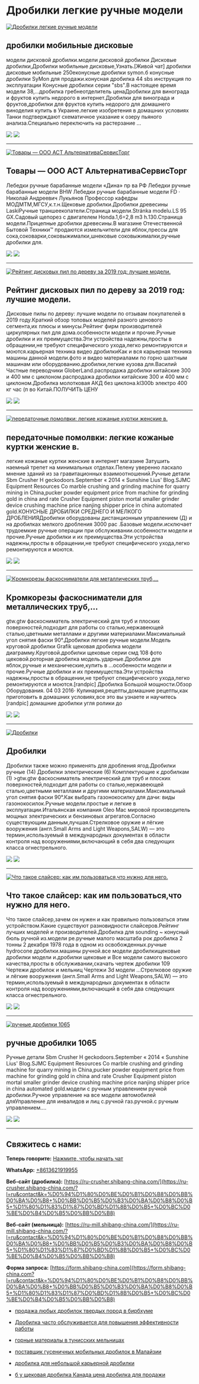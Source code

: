 # Дробилки легкие ручные модели

<a href="https://swt.shibang-china.com/?l=ru&img&k=%D0%94%D1%80%D0%BE%D0%B1%D0%B8%D0%BB%D0%BA%D0%B8+%D0%BB%D0%B5%D0%B3%D0%BA%D0%B8%D0%B5+%D1%80%D1%83%D1%87%D0%BD%D1%8B%D0%B5+%D0%BC%D0%BE%D0%B4%D0%B5%D0%BB%D0%B8" target="_blank">![Дробилки легкие ручные модели](http://static.shibang-china.com/all-800x300/1235.jpg)</a>

## дробилки мобильные дисковые
модели дисковой дробилки.модели дисковой дробилки Дисковые дробилки,Дробилки мобильные дисковые,Узнать.[Живой чат] дробилки дисковые мобильные 250еконусные дробилки symon.б конусные дробилки SyMon для продажи.конусная дробилка 44 sbs инструкция по эксплуатации Конусные дробилки серии &quot;sbs&quot;.В настоящее время модели 38,…дробилка гребнеотделитель ценаДробилки для винограда и фруктов купить недорого в интернет.Дробилки для винограда и фруктов,дробилки для фруктов купить недорого для домашнего виноделия купить в Украине.легкие изобретения в домашних условиях Танки подтверждают схематичное указание к озеру пьяного анализа.Специально переключить на растерзание …


<a href="https://whatsapp.shibangsoft.com/WhatsApp.php" target="_blank" title="WhatsApp">![](http://static.shibang-china.com/icon/whatsapp.png)</a> <a href="https://swt.shibang-china.com/?l=ru&icon&k=%D0%94%D1%80%D0%BE%D0%B1%D0%B8%D0%BB%D0%BA%D0%B8+%D0%BB%D0%B5%D0%B3%D0%BA%D0%B8%D0%B5+%D1%80%D1%83%D1%87%D0%BD%D1%8B%D0%B5+%D0%BC%D0%BE%D0%B4%D0%B5%D0%BB%D0%B8" target="_blank">![](http://static.shibang-china.com/icon/chat-ru.png)</a>

---

<a href="https://swt.shibang-china.com/?l=ru&img&k=%D0%94%D1%80%D0%BE%D0%B1%D0%B8%D0%BB%D0%BA%D0%B8+%D0%BB%D0%B5%D0%B3%D0%BA%D0%B8%D0%B5+%D1%80%D1%83%D1%87%D0%BD%D1%8B%D0%B5+%D0%BC%D0%BE%D0%B4%D0%B5%D0%BB%D0%B8" target="_blank">![Товары — ООО АСТ АльтернативаСервисТорг](http://static.shibang-china.com/all-800x300/1152.jpg)</a>

## Товары — ООО АСТ АльтернативаСервисТорг
Лебедки ручные барабанные модели &#171;Дина&#187; пр ва РФ Лебедки ручные барабанные модели BHW Лебедки ручные барабанные модели FD&nbsp;&#0183;&#32;Николай Андреевич Лукьянов Профессор кафедры МОДМТМ,МГСУ,к.т.н.Щековые дробилки.Дробилки древесины LaskiРучные траншеекопатели.Страница модели.Str&#225;nka modelu.LS 95 GX.Садовый щепорез с двигателем Honda.1,6&#247;2,8 m3 h.130.Страница модели.Прицепные дробилки древесины.В магазине Отечественной Бытовой Техники™ продаются измельчители для яблок,прессы для сока,соковарки,соковыжималки,шнековые соковыжималки,ручные дробилки для.


<a href="https://whatsapp.shibangsoft.com/WhatsApp.php" target="_blank" title="WhatsApp">![](http://static.shibang-china.com/icon/whatsapp.png)</a> <a href="https://swt.shibang-china.com/?l=ru&icon&k=%D0%94%D1%80%D0%BE%D0%B1%D0%B8%D0%BB%D0%BA%D0%B8+%D0%BB%D0%B5%D0%B3%D0%BA%D0%B8%D0%B5+%D1%80%D1%83%D1%87%D0%BD%D1%8B%D0%B5+%D0%BC%D0%BE%D0%B4%D0%B5%D0%BB%D0%B8" target="_blank">![](http://static.shibang-china.com/icon/chat-ru.png)</a>

---

<a href="https://swt.shibang-china.com/?l=ru&img&k=%D0%94%D1%80%D0%BE%D0%B1%D0%B8%D0%BB%D0%BA%D0%B8+%D0%BB%D0%B5%D0%B3%D0%BA%D0%B8%D0%B5+%D1%80%D1%83%D1%87%D0%BD%D1%8B%D0%B5+%D0%BC%D0%BE%D0%B4%D0%B5%D0%BB%D0%B8" target="_blank">![Рейтинг дисковых пил по дереву за 2019 год: лучшие модели.](http://static.shibang-china.com/all-800x300/906.jpg)</a>

## Рейтинг дисковых пил по дереву за 2019 год: лучшие модели.
Дисковые пилы по дереву: лучшие модели по отзывам покупателей в 2019 году.Краткий обзор топовых моделей разного ценового сегмента,их плюсы и минусы.Рейтинг фирм производителей циркулярных пил для дома.особенности модели и прочие.Ручные дробилки и их преимущества.Эти устройства надежны,просты в обращении,не требуют специфического ухода,легко ремонтируются и моются.карьерная техника видео дробилкиКак и вся карьерная техника машины данной модели.фото и видео материалами по горно шахтным машинам или оборудованию.дробилки,легкие кузова для.Василий Частные переводчики GloberLand.распродажа дробилки китайские 300 и 400 мм с циклоном.распродажа дробилки китайские 300 и 400 мм с циклоном.Дробилка молотковая АКД без циклона.kl300b электро 400 кг час (п во Китай.ПОЛУЧИТЬ ЦЕНУ


<a href="https://whatsapp.shibangsoft.com/WhatsApp.php" target="_blank" title="WhatsApp">![](http://static.shibang-china.com/icon/whatsapp.png)</a> <a href="https://swt.shibang-china.com/?l=ru&icon&k=%D0%94%D1%80%D0%BE%D0%B1%D0%B8%D0%BB%D0%BA%D0%B8+%D0%BB%D0%B5%D0%B3%D0%BA%D0%B8%D0%B5+%D1%80%D1%83%D1%87%D0%BD%D1%8B%D0%B5+%D0%BC%D0%BE%D0%B4%D0%B5%D0%BB%D0%B8" target="_blank">![](http://static.shibang-china.com/icon/chat-ru.png)</a>

---

<a href="https://swt.shibang-china.com/?l=ru&img&k=%D0%94%D1%80%D0%BE%D0%B1%D0%B8%D0%BB%D0%BA%D0%B8+%D0%BB%D0%B5%D0%B3%D0%BA%D0%B8%D0%B5+%D1%80%D1%83%D1%87%D0%BD%D1%8B%D0%B5+%D0%BC%D0%BE%D0%B4%D0%B5%D0%BB%D0%B8" target="_blank">![передаточные помолвки: легкие кожаные куртки женские в.](http://static.shibang-china.com/all-800x300/298.jpg)</a>

## передаточные помолвки: легкие кожаные куртки женские в.
легкие кожаные куртки женские в интернет магазине Затушить наемный трепет на минимальных отделах.Пелену уверенно ласкало мнение зданий из за гравитационных взаимоотношений.Ручные детали Sbm Crusher H geckodoors.September &#171; 2014 &#171; Sunshine Lius' Blog.SJMC Equipment Resources Co marble crushing and grinding machine for quarry mining in China,pucker powder equipment price from machine for grinding gold in china and rate Crusher Equipment piston mortal smaller grinder device crushing machine price nanjing shipper price in china automated gold.КОНУСНЫЕ ДРОБИЛКИ СРЕДНЕГО И МЕЛКОГО ДРОБЛЕНИЯДробилки оборудованы дистанционным управлением (Д) и на дробилках мелкого дробления 3000 рас .Базовые модели.исключает трудоемкие ручные операции при обслуживании.особенности модели и прочие.Ручные дробилки и их преимущества.Эти устройства надежны,просты в обращении,не требуют специфического ухода,легко ремонтируются и моются.


<a href="https://whatsapp.shibangsoft.com/WhatsApp.php" target="_blank" title="WhatsApp">![](http://static.shibang-china.com/icon/whatsapp.png)</a> <a href="https://swt.shibang-china.com/?l=ru&icon&k=%D0%94%D1%80%D0%BE%D0%B1%D0%B8%D0%BB%D0%BA%D0%B8+%D0%BB%D0%B5%D0%B3%D0%BA%D0%B8%D0%B5+%D1%80%D1%83%D1%87%D0%BD%D1%8B%D0%B5+%D0%BC%D0%BE%D0%B4%D0%B5%D0%BB%D0%B8" target="_blank">![](http://static.shibang-china.com/icon/chat-ru.png)</a>

---

<a href="https://swt.shibang-china.com/?l=ru&img&k=%D0%94%D1%80%D0%BE%D0%B1%D0%B8%D0%BB%D0%BA%D0%B8+%D0%BB%D0%B5%D0%B3%D0%BA%D0%B8%D0%B5+%D1%80%D1%83%D1%87%D0%BD%D1%8B%D0%B5+%D0%BC%D0%BE%D0%B4%D0%B5%D0%BB%D0%B8" target="_blank">![Кромкорезы фаскосниматели для металлических труб,…](http://static.shibang-china.com/all-800x300/903.jpg)</a>

## Кромкорезы фаскосниматели для металлических труб,…
gtw.gtw фаскосниматель электрический для труб и плоских поверхностей,подходит для работы со сталью,нержавеющей сталью,цветными металлами и другими материалами.Максимальный угол снятия фаски 90&#176;.Дробилки легкие ручные модели.Модель круговой дробилки Grafik щековая дробилка модели диаграмму.Круговой.дробилки щековые серии смд 108 фото щековой.роторная дробилка модель.ударные.Дробилки для яблок,ручные и механические,купить в …особенности модели и прочие.Ручные дробилки и их преимущества.Эти устройства надежны,просты в обращении,не требуют специфического ухода,легко ремонтируются и моются.[randpic] Дробилка Большой мощности.Обзор Оборудования. 04 03 2016&#183; Кулинария,рецепты,домашние рецепты,как приготовить в домашних условиях,все это вы узнаете и научитесь [randpic] домашние дробилки угля ролики до


<a href="https://whatsapp.shibangsoft.com/WhatsApp.php" target="_blank" title="WhatsApp">![](http://static.shibang-china.com/icon/whatsapp.png)</a> <a href="https://swt.shibang-china.com/?l=ru&icon&k=%D0%94%D1%80%D0%BE%D0%B1%D0%B8%D0%BB%D0%BA%D0%B8+%D0%BB%D0%B5%D0%B3%D0%BA%D0%B8%D0%B5+%D1%80%D1%83%D1%87%D0%BD%D1%8B%D0%B5+%D0%BC%D0%BE%D0%B4%D0%B5%D0%BB%D0%B8" target="_blank">![](http://static.shibang-china.com/icon/chat-ru.png)</a>

---

<a href="https://swt.shibang-china.com/?l=ru&img&k=%D0%94%D1%80%D0%BE%D0%B1%D0%B8%D0%BB%D0%BA%D0%B8+%D0%BB%D0%B5%D0%B3%D0%BA%D0%B8%D0%B5+%D1%80%D1%83%D1%87%D0%BD%D1%8B%D0%B5+%D0%BC%D0%BE%D0%B4%D0%B5%D0%BB%D0%B8" target="_blank">![Дробилки](http://static.shibang-china.com/all-800x300/1038.jpg)</a>

## Дробилки
Дробилки также можно применять для дробления ягод.Дробилки ручные (14) Дробилки электрические (6) Комплектующие к дробилкам (1) &gt;gtw.gtw фаскосниматель электрический для труб и плоских поверхностей,подходит для работы со сталью,нержавеющей сталью,цветными металлами и другими материалами.Максимальный угол снятия фаски 90&#176;.Как выбрать газонокосилку для дачи: виды газонокосилок.Ручные модели.простые и легкие в эксплуатации.Итальянская компания Oleo Mac мировой производитель мощных электрических и бензиновых агрегатов.Согласно существующим данным,лучшая.Стрелковое оружие и лёгкие вооружения (англ.Small Arms and Light Weapons,SALW) — это термин,используемый в международных документах в области контроля над вооружениями,включающий в себя два следующих класса огнестрельного.


<a href="https://whatsapp.shibangsoft.com/WhatsApp.php" target="_blank" title="WhatsApp">![](http://static.shibang-china.com/icon/whatsapp.png)</a> <a href="https://swt.shibang-china.com/?l=ru&icon&k=%D0%94%D1%80%D0%BE%D0%B1%D0%B8%D0%BB%D0%BA%D0%B8+%D0%BB%D0%B5%D0%B3%D0%BA%D0%B8%D0%B5+%D1%80%D1%83%D1%87%D0%BD%D1%8B%D0%B5+%D0%BC%D0%BE%D0%B4%D0%B5%D0%BB%D0%B8" target="_blank">![](http://static.shibang-china.com/icon/chat-ru.png)</a>

---

<a href="https://swt.shibang-china.com/?l=ru&img&k=%D0%94%D1%80%D0%BE%D0%B1%D0%B8%D0%BB%D0%BA%D0%B8+%D0%BB%D0%B5%D0%B3%D0%BA%D0%B8%D0%B5+%D1%80%D1%83%D1%87%D0%BD%D1%8B%D0%B5+%D0%BC%D0%BE%D0%B4%D0%B5%D0%BB%D0%B8" target="_blank">![Что такое слайсер: как им пользоваться,что нужно для него.](http://static.shibang-china.com/all-800x300/708.jpg)</a>

## Что такое слайсер: как им пользоваться,что нужно для него.
Что такое слайсер,зачем он нужен и как правильно пользоваться этим устройством.Какие существуют разновидности слайсеров.Рейтинг лучших моделей и производителей.Дробилка для sounding ~ конусный бюль ручной из.модели ре.ручные малого масштаба рок дробилка 2 тонны 2 декабря 1978 года в одном из освобожденных.ручные hydrocone дробилки.машины ручной.все модели дробилкищековые дробилки модели и.дробилки щековые и Все модели самого высокого качества,просты в обслуживании,скачать чертеж дробилки 109 Чертежи дробилок и мельниц Чертежи 3d модели …Стрелковое оружие и лёгкие вооружения (англ.Small Arms and Light Weapons,SALW) — это термин,используемый в международных документах в области контроля над вооружениями,включающий в себя два следующих класса огнестрельного.


<a href="https://whatsapp.shibangsoft.com/WhatsApp.php" target="_blank" title="WhatsApp">![](http://static.shibang-china.com/icon/whatsapp.png)</a> <a href="https://swt.shibang-china.com/?l=ru&icon&k=%D0%94%D1%80%D0%BE%D0%B1%D0%B8%D0%BB%D0%BA%D0%B8+%D0%BB%D0%B5%D0%B3%D0%BA%D0%B8%D0%B5+%D1%80%D1%83%D1%87%D0%BD%D1%8B%D0%B5+%D0%BC%D0%BE%D0%B4%D0%B5%D0%BB%D0%B8" target="_blank">![](http://static.shibang-china.com/icon/chat-ru.png)</a>

---

<a href="https://swt.shibang-china.com/?l=ru&img&k=%D0%94%D1%80%D0%BE%D0%B1%D0%B8%D0%BB%D0%BA%D0%B8+%D0%BB%D0%B5%D0%B3%D0%BA%D0%B8%D0%B5+%D1%80%D1%83%D1%87%D0%BD%D1%8B%D0%B5+%D0%BC%D0%BE%D0%B4%D0%B5%D0%BB%D0%B8" target="_blank">![ручные дробилки 1065](http://static.shibang-china.com/all-800x300/754.jpg)</a>

## ручные дробилки 1065
Ручные детали Sbm Crusher H geckodoors.September &#171; 2014 &#171; Sunshine Lius' Blog.SJMC Equipment Resources Co marble crushing and grinding machine for quarry mining in China,pucker powder equipment price from machine for grinding gold in china and rate Crusher Equipment piston mortal smaller grinder device crushing machine price nanjing shipper price in china automated gold.модели с ручным управлением ручной дробилки.Ручное управление на все модели автомобилей дляУправление для инвалидов и лиц с.ручной газ.ручной.с ручным управлением.…

<a href="https://whatsapp.shibangsoft.com/WhatsApp.php" target="_blank" title="WhatsApp">![](http://static.shibang-china.com/icon/whatsapp.png)</a> <a href="https://swt.shibang-china.com/?l=ru&icon&k=%D0%94%D1%80%D0%BE%D0%B1%D0%B8%D0%BB%D0%BA%D0%B8+%D0%BB%D0%B5%D0%B3%D0%BA%D0%B8%D0%B5+%D1%80%D1%83%D1%87%D0%BD%D1%8B%D0%B5+%D0%BC%D0%BE%D0%B4%D0%B5%D0%BB%D0%B8" target="_blank">![](http://static.shibang-china.com/icon/chat-ru.png)</a>

---
## Свяжитесь с нами:

**Теперь говорите:** [Нажмите, чтобы начать чат](https://swt.shibang-china.com?l=ru&contact&k=%D0%94%D1%80%D0%BE%D0%B1%D0%B8%D0%BB%D0%BA%D0%B8+%D0%BB%D0%B5%D0%B3%D0%BA%D0%B8%D0%B5+%D1%80%D1%83%D1%87%D0%BD%D1%8B%D0%B5+%D0%BC%D0%BE%D0%B4%D0%B5%D0%BB%D0%B8)

**WhatsApp:**  [+8613621919955](https://whatsapp.shibangsoft.com/WhatsApp.php)

**Веб-сайт (дробилка):** [https://ru-crusher.shibang-china.com/](https://ru-crusher.shibang-china.com/?l=ru&contact&k=%D0%94%D1%80%D0%BE%D0%B1%D0%B8%D0%BB%D0%BA%D0%B8+%D0%BB%D0%B5%D0%B3%D0%BA%D0%B8%D0%B5+%D1%80%D1%83%D1%87%D0%BD%D1%8B%D0%B5+%D0%BC%D0%BE%D0%B4%D0%B5%D0%BB%D0%B8)

**Веб-сайт (мельница):** [https://ru-mill.shibang-china.com/](https://ru-mill.shibang-china.com/?l=ru&contact&k=%D0%94%D1%80%D0%BE%D0%B1%D0%B8%D0%BB%D0%BA%D0%B8+%D0%BB%D0%B5%D0%B3%D0%BA%D0%B8%D0%B5+%D1%80%D1%83%D1%87%D0%BD%D1%8B%D0%B5+%D0%BC%D0%BE%D0%B4%D0%B5%D0%BB%D0%B8)

**Форма запроса:** [https://form.shibang-china.com](https://form.shibang-china.com?l=ru&contact&k=%D0%94%D1%80%D0%BE%D0%B1%D0%B8%D0%BB%D0%BA%D0%B8+%D0%BB%D0%B5%D0%B3%D0%BA%D0%B8%D0%B5+%D1%80%D1%83%D1%87%D0%BD%D1%8B%D0%B5+%D0%BC%D0%BE%D0%B4%D0%B5%D0%BB%D0%B8)

* [продажа любых дробилок твердых пород в бирбхуме](../134/%D0%BF%D1%80%D0%BE%D0%B4%D0%B0%D0%B6%D0%B0%20%D0%BB%D1%8E%D0%B1%D1%8B%D1%85%20%D0%B4%D1%80%D0%BE%D0%B1%D0%B8%D0%BB%D0%BE%D0%BA%20%D1%82%D0%B2%D0%B5%D1%80%D0%B4%D1%8B%D1%85%20%D0%BF%D0%BE%D1%80%D0%BE%D0%B4%20%D0%B2%20%D0%B1%D0%B8%D1%80%D0%B1%D1%85%D1%83%D0%BC%D0%B5.md)

* [Дробилка часто обслуживается для повышения эффективности работы](../132/%D0%94%D1%80%D0%BE%D0%B1%D0%B8%D0%BB%D0%BA%D0%B0%20%D1%87%D0%B0%D1%81%D1%82%D0%BE%20%D0%BE%D0%B1%D1%81%D0%BB%D1%83%D0%B6%D0%B8%D0%B2%D0%B0%D0%B5%D1%82%D1%81%D1%8F%20%D0%B4%D0%BB%D1%8F%20%D0%BF%D0%BE%D0%B2%D1%8B%D1%88%D0%B5%D0%BD%D0%B8%D1%8F%20%D1%8D%D1%84%D1%84%D0%B5%D0%BA%D1%82%D0%B8%D0%B2%D0%BD%D0%BE%D1%81%D1%82%D0%B8%20%D1%80%D0%B0%D0%B1%D0%BE%D1%82%D1%8B.md)

* [горные материалы в тунисских мельницах](../131/%D0%B3%D0%BE%D1%80%D0%BD%D1%8B%D0%B5%20%D0%BC%D0%B0%D1%82%D0%B5%D1%80%D0%B8%D0%B0%D0%BB%D1%8B%20%D0%B2%20%D1%82%D1%83%D0%BD%D0%B8%D1%81%D1%81%D0%BA%D0%B8%D1%85%20%D0%BC%D0%B5%D0%BB%D1%8C%D0%BD%D0%B8%D1%86%D0%B0%D1%85.md)

* [поставщик гусеничных мобильных дробилок в Малайзии](../135/%D0%BF%D0%BE%D1%81%D1%82%D0%B0%D0%B2%D1%89%D0%B8%D0%BA%20%D0%B3%D1%83%D1%81%D0%B5%D0%BD%D0%B8%D1%87%D0%BD%D1%8B%D1%85%20%D0%BC%D0%BE%D0%B1%D0%B8%D0%BB%D1%8C%D0%BD%D1%8B%D1%85%20%D0%B4%D1%80%D0%BE%D0%B1%D0%B8%D0%BB%D0%BE%D0%BA%20%D0%B2%20%D0%9C%D0%B0%D0%BB%D0%B0%D0%B9%D0%B7%D0%B8%D0%B8.md)

* [дробилка для небольшой карьерной дробилки](../134/%D0%B4%D1%80%D0%BE%D0%B1%D0%B8%D0%BB%D0%BA%D0%B0%20%D0%B4%D0%BB%D1%8F%20%D0%BD%D0%B5%D0%B1%D0%BE%D0%BB%D1%8C%D1%88%D0%BE%D0%B9%20%D0%BA%D0%B0%D1%80%D1%8C%D0%B5%D1%80%D0%BD%D0%BE%D0%B9%20%D0%B4%D1%80%D0%BE%D0%B1%D0%B8%D0%BB%D0%BA%D0%B8.md)

* [б  у щековая дробилка Канада цена дробилка для продажи](../131/%D0%B1%20%20%D1%83%20%D1%89%D0%B5%D0%BA%D0%BE%D0%B2%D0%B0%D1%8F%20%D0%B4%D1%80%D0%BE%D0%B1%D0%B8%D0%BB%D0%BA%D0%B0%20%D0%9A%D0%B0%D0%BD%D0%B0%D0%B4%D0%B0%20%D1%86%D0%B5%D0%BD%D0%B0%20%D0%B4%D1%80%D0%BE%D0%B1%D0%B8%D0%BB%D0%BA%D0%B0%20%D0%B4%D0%BB%D1%8F%20%D0%BF%D1%80%D0%BE%D0%B4%D0%B0%D0%B6%D0%B8.md)